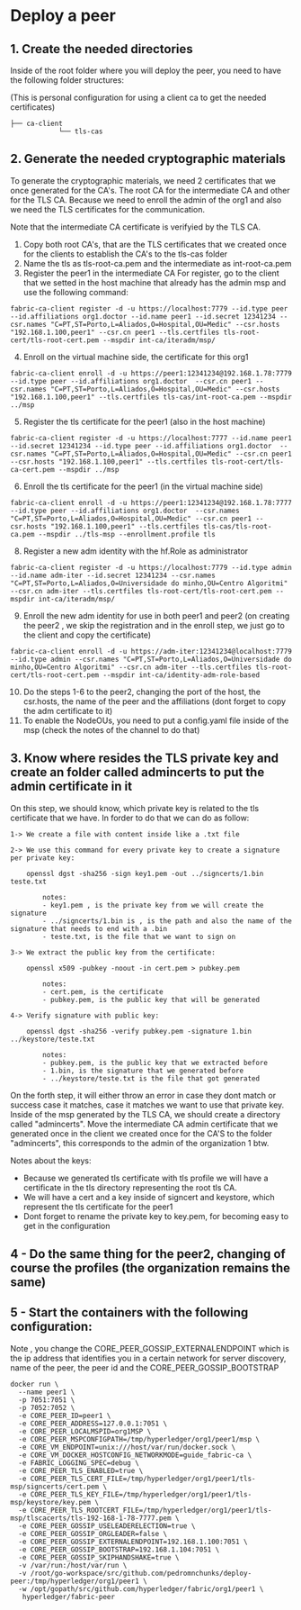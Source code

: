 # Deploy a peer
## 1. Create the needed directories
Inside of the root folder where you will deploy the peer, you need to have the following folder structures: 

(This is personal configuration for using a client ca to get the needed certificates)
```
├── ca-client
            └── tls-cas
```

## 2. Generate the needed cryptographic materials
To generate the cryptographic materials, we need 2 certificates that we once generated for the CA's. The root CA for the intermediate CA and other for the TLS CA. Because we need to enroll the admin of the org1 and also we need the TLS certificates for the communication.

Note that the intermediate CA certificate is verifyied by the TLS CA.

1. Copy both root CA's, that are the TLS certificates that we created once for the clients to establish the CA's to the tls-cas folder
2. Name the tls as tls-root-ca.pem and the intermediate as int-root-ca.pem
3. Register the peer1 in the intermediate CA
For register, go to the client that we setted in the host machine that already has the admin msp and use the following command:
```
fabric-ca-client register -d -u https://localhost:7779 --id.type peer --id.affiliations org1.doctor --id.name peer1 --id.secret 12341234 --csr.names "C=PT,ST=Porto,L=Aliados,O=Hospital,OU=Medic" --csr.hosts "192.168.1.100,peer1" --csr.cn peer1 --tls.certfiles tls-root-cert/tls-root-cert.pem --mspdir int-ca/iteradm/msp/
``` 
4. Enroll on the virtual machine side, the certificate for this org1
```
fabric-ca-client enroll -d -u https://peer1:12341234@192.168.1.78:7779 --id.type peer --id.affiliations org1.doctor  --csr.cn peer1 --csr.names "C=PT,ST=Porto,L=Aliados,O=Hospital,OU=Medic" --csr.hosts "192.168.1.100,peer1" --tls.certfiles tls-cas/int-root-ca.pem --mspdir ../msp
```
5. Register the tls certificate for the peer1 (also in the host machine)
```
fabric-ca-client register -d -u https://localhost:7777 --id.name peer1 --id.secret 12341234 --id.type peer --id.affiliations org1.doctor  --csr.names "C=PT,ST=Porto,L=Aliados,O=Hospital,OU=Medic" --csr.cn peer1
--csr.hosts "192.168.1.100,peer1" --tls.certfiles tls-root-cert/tls-ca-cert.pem --mspdir ../msp
```
6. Enroll the tls certificate for the peer1 (in the virtual machine side)
```
fabric-ca-client enroll -d -u https://peer1:12341234@192.168.1.78:7777 --id.type peer --id.affiliations org1.doctor  --csr.names "C=PT,ST=Porto,L=Aliados,O=Hospital,OU=Medic" --csr.cn peer1 --csr.hosts "192.168.1.100,peer1" --tls.certfiles tls-cas/tls-root-ca.pem --mspdir ../tls-msp --enrollment.profile tls
```
8. Register a new adm identity with the hf.Role as administrator
```
fabric-ca-client register -d -u https://localhost:7779 --id.type admin --id.name adm-iter --id.secret 12341234 --csr.names "C=PT,ST=Porto,L=Aliados,O=Universidade do minho,OU=Centro Algoritmi" --csr.cn adm-iter --tls.certfiles tls-root-cert/tls-root-cert.pem --mspdir int-ca/iteradm/msp/
``` 
9. Enroll the new adm identity for use in both peer1 and peer2 (on creating the peer2 , we skip the registration and in the enroll step, we just go to the client and copy the certificate)
```
fabric-ca-client enroll -d -u https://adm-iter:12341234@localhost:7779 --id.type admin --csr.names "C=PT,ST=Porto,L=Aliados,O=Universidade do minho,OU=Centro Algoritmi" --csr.cn adm-iter --tls.certfiles tls-root-cert/tls-root-cert.pem --mspdir int-ca/identity-adm-role-based
```
10. Do the steps 1-6 to the peer2, changing the port of the host, the csr.hosts, the name of the peer and the affiliations (dont forget to copy the adm certificate to it)
11. To enable the NodeOUs, you need to put a config.yaml file inside of the msp (check the notes of the channel to do that)
## 3. Know where resides the TLS private key and create an folder called admincerts to put the admin certificate in it
On this step, we should know, which private key is related to the tls certificate that we have. In forder to do that we can do as follow:
```
1-> We create a file with content inside like a .txt file

2-> We use this command for every private key to create a signature per private key:

    openssl dgst -sha256 -sign key1.pem -out ../signcerts/1.bin teste.txt
        
        notes:
        - key1.pem , is the private key from we will create the signature
        - ../signcerts/1.bin is , is the path and also the name of the signature that needs to end with a .bin
        - teste.txt, is the file that we want to sign on

3-> We extract the public key from the certificate:
    
    openssl x509 -pubkey -noout -in cert.pem > pubkey.pem

        notes:
        - cert.pem, is the certificate
        - pubkey.pem, is the public key that will be generated

4-> Verify signature with public key:

    openssl dgst -sha256 -verify pubkey.pem -signature 1.bin ../keystore/teste.txt

        notes:
        - pubkey.pem, is the public key that we extracted before
        - 1.bin, is the signature that we generated before
        - ../keystore/teste.txt is the file that got generated
```

On the forth step, it will either throw an error in case they dont match or success case it matches, case it matches we want to use that private key.
Inside of the msp generated by the TLS CA, we should create a directory called "admincerts". Move the intermediate CA admin certificate that we generated once in the client we created once for the CA'S to the folder "admincerts", this corresponds to the admin of the organization 1 btw.

Notes about the keys:
- Because we generated tls certificate with tls profile we will have a certificate in the tls directory representing the root tls CA.
- We will have a cert and a key inside of signcert and keystore, which represent the tls certificate for the peer1
- Dont forget to rename the private key to key.pem, for becoming easy to get in the configuration

## 4 - Do the same thing for the peer2, changing of course the profiles (the organization remains the same)
## 5 - Start the containers with the following configuration:
Note , you change the CORE_PEER_GOSSIP_EXTERNALENDPOINT which is the ip address that identifies you in a certain network for server discovery, name of the peer, the peer id and the CORE_PEER_GOSSIP_BOOTSTRAP
```
docker run \
  --name peer1 \
  -p 7051:7051 \
  -p 7052:7052 \
  -e CORE_PEER_ID=peer1 \
  -e CORE_PEER_ADDRESS=127.0.0.1:7051 \
  -e CORE_PEER_LOCALMSPID=org1MSP \
  -e CORE_PEER_MSPCONFIGPATH=/tmp/hyperledger/org1/peer1/msp \
  -e CORE_VM_ENDPOINT=unix:///host/var/run/docker.sock \
  -e CORE_VM_DOCKER_HOSTCONFIG_NETWORKMODE=guide_fabric-ca \
  -e FABRIC_LOGGING_SPEC=debug \
  -e CORE_PEER_TLS_ENABLED=true \
  -e CORE_PEER_TLS_CERT_FILE=/tmp/hyperledger/org1/peer1/tls-msp/signcerts/cert.pem \
  -e CORE_PEER_TLS_KEY_FILE=/tmp/hyperledger/org1/peer1/tls-msp/keystore/key.pem \
  -e CORE_PEER_TLS_ROOTCERT_FILE=/tmp/hyperledger/org1/peer1/tls-msp/tlscacerts/tls-192-168-1-78-7777.pem \
  -e CORE_PEER_GOSSIP_USELEADERELECTION=true \
  -e CORE_PEER_GOSSIP_ORGLEADER=false \
  -e CORE_PEER_GOSSIP_EXTERNALENDPOINT=192.168.1.100:7051 \
  -e CORE_PEER_GOSSIP_BOOTSTRAP=192.168.1.104:7051 \
  -e CORE_PEER_GOSSIP_SKIPHANDSHAKE=true \
  -v /var/run:/host/var/run \
  -v /root/go-workspace/src/github.com/pedromnchunks/deploy-peer:/tmp/hyperledger/org1/peer1 \
  -w /opt/gopath/src/github.com/hyperledger/fabric/org1/peer1 \
   hyperledger/fabric-peer
```
 
